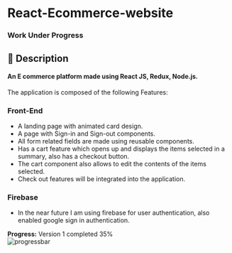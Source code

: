 # React-Ecommerce-website
### Work Under Progress

## 📖 Description

 #### An E commerce platform made using React JS, Redux, Node.js.

 The application is composed of the following Features:

### Front-End

* A landing page with animated card design.
* A page with Sign-in and Sign-out components.
* All form related fields are made using reusable components.
* Has a cart feature which opens up and displays the items selected in a summary, also has a checkout button.
* The cart component also allows to edit the contents of the items selected.
* Check out features will be integrated into the application. 

### Firebase

* In the near future I am using firebase for user authentication, also enabled google sign in authentication.

**Progress:**
Version 1 completed 35%
<br/>
![progressbar](https://github.com/americanoame/One-e-commerce-react-redux-app/assets/77306236/5fa5835f-e554-4774-91db-707925f8fce4)


